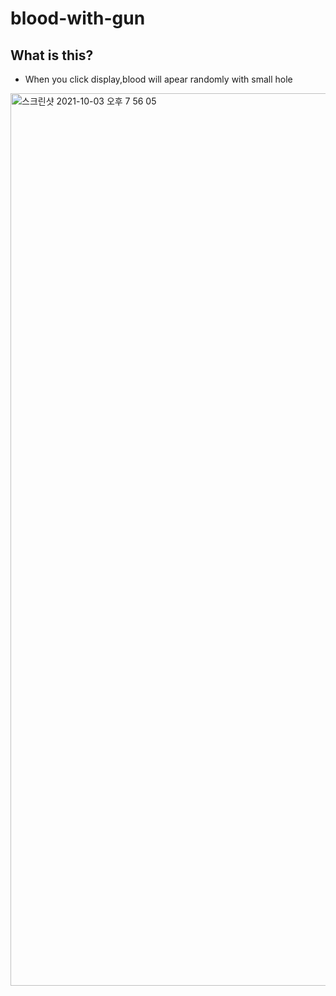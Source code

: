 # blood-with-gun

## What is this?
- When you click display,blood will apear randomly with small hole


<img width="1428" alt="스크린샷 2021-10-03 오후 7 56 05" src="https://user-images.githubusercontent.com/80943394/135750618-f0d7ae13-c929-4d00-bd1c-7877d1c3f9ff.png">
